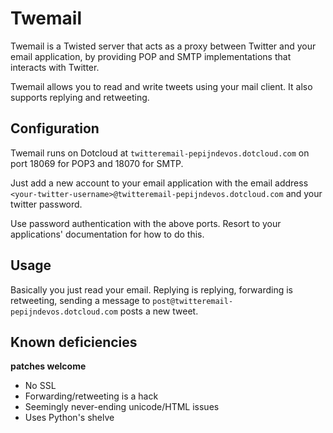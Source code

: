 # Twemail #

Twemail is a Twisted server that acts as a proxy between Twitter and your email application, by providing POP and SMTP implementations that interacts with Twitter.

Twemail allows you to read and write tweets using your mail client. It also supports replying and retweeting.

## Configuration ##

Twemail runs on Dotcloud at `twitteremail-pepijndevos.dotcloud.com` on port 18069 for POP3 and 18070 for SMTP.

Just add a new account to your email application with the email address `<your-twitter-username>@twitteremail-pepijndevos.dotcloud.com` and your twitter password.

Use password authentication with the above ports. Resort to your applications' documentation for how to do this.

## Usage ##

Basically you just read your email. Replying is replying, forwarding is retweeting, sending a message to `post@twitteremail-pepijndevos.dotcloud.com` posts a new tweet.

## Known deficiencies ##

**patches welcome**

* No SSL
* Forwarding/retweeting is a hack
* Seemingly never-ending unicode/HTML issues
* Uses Python's shelve